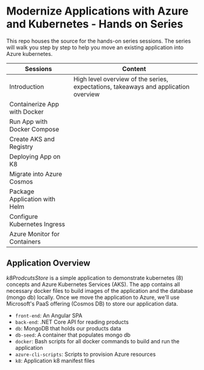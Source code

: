 # Modernize Applications with Azure and Kubernetes - Hands on Series

This repo houses the source for the hands-on series sessions.
The series will walk you step by step to help you move an existing application into Azure kubernetes.


| Sessions                      | Content     |
| ----------------------------- |-------------| 
| Introduction                  | High level overview of the series, expectations, takeaways and application overview |
| Containerize App with Docker  |                                                                                     |   
| Run App with Docker Compose   |                                                                                     |   
| Create AKS and  Registry      |
| Deploying App on K8           |
| Migrate into Azure Cosmos     |   
| Package Application with Helm |
| Configure Kubernetes Ingress  |
| Azure Monitor for Containers  |


## Application Overview

*k8ProdcutsStore* is a simple application to demonstrate kubernetes (8) concepts and Azure Kubernetes Services (AKS). The app contains all necessary docker files to build images of the application and the database (mongo db) locally. Once we move the application to Azure, we'll use Microsoft's PaaS offering (Cosmos DB) to store our application data.

 - `front-end`: An Angular SPA  
 - `back-end`: .NET Core API for reading products
 - `db`: MongoDB that holds our products data
 - `db-seed`: A container that populates mongo db 
 - `docker`: Bash scripts for all docker commands to build and run the application
 -  `azure-cli-scripts`: Scripts to provision Azure resources
 - `k8`: Application k8 manifest files 
